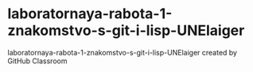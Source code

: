 # laboratornaya-rabota-1-znakomstvo-s-git-i-lisp-UNElaiger
laboratornaya-rabota-1-znakomstvo-s-git-i-lisp-UNElaiger created by GitHub Classroom
